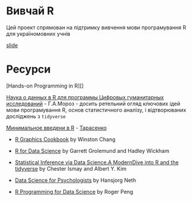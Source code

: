Вивчай R
========
Цей проект спрямован на підтримку вивчення мови програмування R для україномовних учнів

[slide][slides1]

# Ресурси
[Hands-on Programming in R][]

[Наука о данных в R для программы Цифровых гуманитарных исследований][moroz] - Г.А.Мороз - досить ретельний огляд ключових ідей мови програмування R, основ статистичного аналізу, і відтворюваних досліджень з `tidyverse` 

[Минимальное введени в R][tarasenko] - [Тарасенко](https://tvims.nsu.ru/tarasenko/) 


- [R Graphics Cookbook](https://r-graphics.org/) by Winston Chang  
- [R for Data Science](https://r4ds.had.co.nz/)  by Garrett Grolemund and Hadley Wickham   

- [Statistical Inference via Data Science.A ModernDive into R and the tidyverse](https://moderndive.com/) by Chester Ismay and Albert Y. Kim  
- [Data Science for Psychologists](https://bookdown.org/hneth/ds4psy/) by Hansjorg Neth
- [R Programming for Data Science](https://bookdown.org/rdpeng/rprogdatascience/) by Roger Peng  


[moroz]:https://agricolamz.github.io/DS_for_DH/
[tarasenko]:https://tvims.nsu.ru/tarasenko/files/01_basics.pdf
[slides1]:https://docs.google.com/presentation/d/15E4wdiCiS9MzOPLalR6Jo2mXAeXxAImtB79h2xWAWSU/edit?usp=sharing

